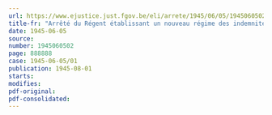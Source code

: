 ```yaml
---
url: https://www.ejustice.just.fgov.be/eli/arrete/1945/06/05/1945060502/justel
title-fr: "Arrêté du Régent établissant un nouveau régime des indemnités dites " war-bonus " à partir du 1er novembre 1944"
date: 1945-06-05
source:
number: 1945060502
page: 888888
case: 1945-06-05/01
publication: 1945-08-01
starts:
modifies:
pdf-original:
pdf-consolidated:
---
```


